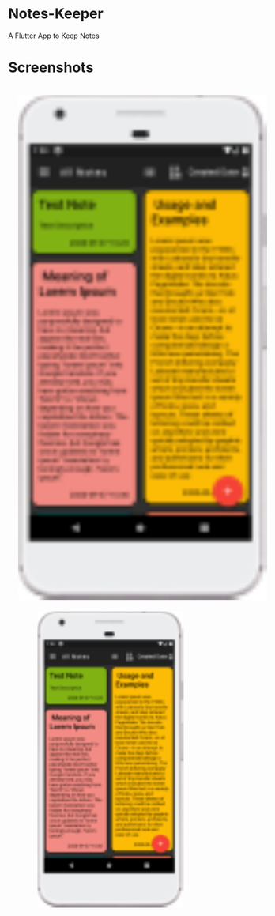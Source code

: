 # Notes-Keeper
A Flutter App to Keep Notes

# Screenshots
<img src='screenshots/screenshot1.png' style='padding:20px'>&nbsp;&nbsp;&nbsp;&nbsp;&nbsp;&nbsp;&nbsp;&nbsp;&nbsp;&nbsp;&nbsp;&nbsp;&nbsp;&nbsp;&nbsp;<img src='screenshots/screenshot1.png' height='600rem'>


